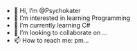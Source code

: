- 👋 Hi, I’m @Psychokater
- 👀 I’m interested in learning Programming
- 🌱 I’m currently learning C#
- 💞️ I’m looking to collaborate on ...
- 📫 How to reach me: pm...

<!---
Psychokater/Psychokater is a ✨ special ✨ repository because its `README.md` (this file) appears on your GitHub profile.
You can click the Preview link to take a look at your changes.
--->
